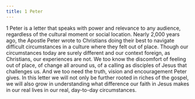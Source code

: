 ```yaml
---
title: 1 Peter
---
```


1 Peter is a letter that speaks with power and relevance to any audience, regardless of the cultural moment or social location. Nearly 2,000 years ago, the Apostle Peter wrote to Christians doing their best to navigate difficult circumstances in a culture where they felt out of place. Though our circumstances today are surely different and our context foreign, as Christians, our experiences are not. We too know the discomfort of feeling out of place, of change all around us, of a calling as disciples of Jesus that challenges us. And we too need the truth, vision and encouragement Peter gives. In this letter we will not only be further rooted in riches of the gospel, we will also grow in understanding what difference our faith in Jesus makes in our real lives in our real, day-to-day circumstances.

